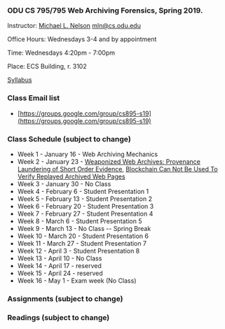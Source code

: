 ### ODU CS 795/795 Web Archiving Forensics, Spring 2019.
Instructor: [Michael L. Nelson](http://www.cs.odu.edu/~mln/) <mln@cs.odu.edu> 

Office Hours: Wednesdays 3-4 and by appointment

Time: Wednesdays 4:20pm - 7:00pm

Place: ECS Building, r. 3102

[Syllabus](https://raw.githubusercontent.com/phonedude/cs895-s19/master/syllabus.txt)

### Class Email list
* [https://groups.google.com/group/cs895-s19](https://groups.google.com/group/cs895-s19)

### Class Schedule (subject to change)
* Week 1 - January 16 - Web Archiving Mechanics
* Week 2 - January 23 - [Weaponized Web Archives: Provenance Laundering of Short Order Evidence](https://www.slideshare.net/phonedude/weaponized-web-archives-provenance-laundering-of-short-order-evidence-121503918), [Blockchain Can Not Be Used To Verify Replayed Archived Web Pages](https://www.slideshare.net/phonedude/blockchain-can-not-be-used-to-verify-replayed-archived-web-pages-125618706)
* Week 3 - January 30 - No Class
* Week 4 - February 6 - Student Presentation 1
* Week 5 - February 13 - Student Presentation 2
* Week 6 - February 20 - Student Presentation 3
* Week 7 - February 27 - Student Presentation 4
* Week 8 - March 6 - Student Presentation 5
* Week 9 - March 13 - No Class -- Spring Break
* Week 10 - March 20 - Student Presentation 6
* Week 11 - March 27 - Student Presentation 7
* Week 12 - April 3 - Student Presentation 8
* Week 13 - April 10 - No Class
* Week 14 - April 17 - reserved
* Week 15 - April 24 - reserved
* Week 16 - May 1 - Exam week (No Class)

### Assignments (subject to change)

### Readings (subject to change)
